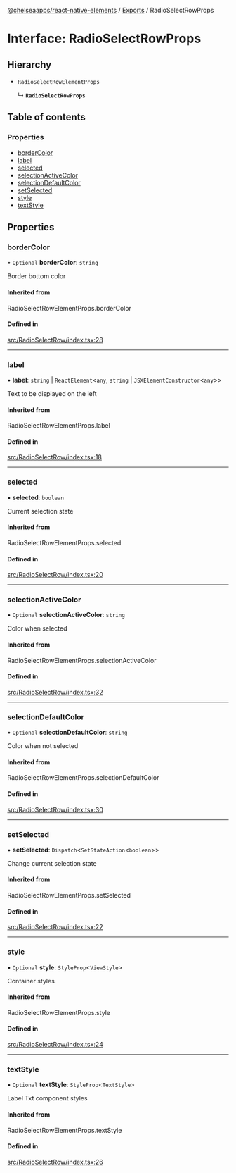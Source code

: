 [@chelseaapps/react-native-elements](../README.md) / [Exports](../modules.md) / RadioSelectRowProps

# Interface: RadioSelectRowProps

## Hierarchy

- `RadioSelectRowElementProps`

  ↳ **`RadioSelectRowProps`**

## Table of contents

### Properties

- [borderColor](RadioSelectRowProps.md#bordercolor)
- [label](RadioSelectRowProps.md#label)
- [selected](RadioSelectRowProps.md#selected)
- [selectionActiveColor](RadioSelectRowProps.md#selectionactivecolor)
- [selectionDefaultColor](RadioSelectRowProps.md#selectiondefaultcolor)
- [setSelected](RadioSelectRowProps.md#setselected)
- [style](RadioSelectRowProps.md#style)
- [textStyle](RadioSelectRowProps.md#textstyle)

## Properties

### borderColor

• `Optional` **borderColor**: `string`

Border bottom color

#### Inherited from

RadioSelectRowElementProps.borderColor

#### Defined in

[src/RadioSelectRow/index.tsx:28](https://github.com/chelsea-apps/react-native-elements/blob/48c9f3e/src/RadioSelectRow/index.tsx#L28)

___

### label

• **label**: `string` \| `ReactElement`<`any`, `string` \| `JSXElementConstructor`<`any`\>\>

Text to be displayed on the left

#### Inherited from

RadioSelectRowElementProps.label

#### Defined in

[src/RadioSelectRow/index.tsx:18](https://github.com/chelsea-apps/react-native-elements/blob/48c9f3e/src/RadioSelectRow/index.tsx#L18)

___

### selected

• **selected**: `boolean`

Current selection state

#### Inherited from

RadioSelectRowElementProps.selected

#### Defined in

[src/RadioSelectRow/index.tsx:20](https://github.com/chelsea-apps/react-native-elements/blob/48c9f3e/src/RadioSelectRow/index.tsx#L20)

___

### selectionActiveColor

• `Optional` **selectionActiveColor**: `string`

Color when selected

#### Inherited from

RadioSelectRowElementProps.selectionActiveColor

#### Defined in

[src/RadioSelectRow/index.tsx:32](https://github.com/chelsea-apps/react-native-elements/blob/48c9f3e/src/RadioSelectRow/index.tsx#L32)

___

### selectionDefaultColor

• `Optional` **selectionDefaultColor**: `string`

Color when not selected

#### Inherited from

RadioSelectRowElementProps.selectionDefaultColor

#### Defined in

[src/RadioSelectRow/index.tsx:30](https://github.com/chelsea-apps/react-native-elements/blob/48c9f3e/src/RadioSelectRow/index.tsx#L30)

___

### setSelected

• **setSelected**: `Dispatch`<`SetStateAction`<`boolean`\>\>

Change current selection state

#### Inherited from

RadioSelectRowElementProps.setSelected

#### Defined in

[src/RadioSelectRow/index.tsx:22](https://github.com/chelsea-apps/react-native-elements/blob/48c9f3e/src/RadioSelectRow/index.tsx#L22)

___

### style

• `Optional` **style**: `StyleProp`<`ViewStyle`\>

Container styles

#### Inherited from

RadioSelectRowElementProps.style

#### Defined in

[src/RadioSelectRow/index.tsx:24](https://github.com/chelsea-apps/react-native-elements/blob/48c9f3e/src/RadioSelectRow/index.tsx#L24)

___

### textStyle

• `Optional` **textStyle**: `StyleProp`<`TextStyle`\>

Label Txt component styles

#### Inherited from

RadioSelectRowElementProps.textStyle

#### Defined in

[src/RadioSelectRow/index.tsx:26](https://github.com/chelsea-apps/react-native-elements/blob/48c9f3e/src/RadioSelectRow/index.tsx#L26)

